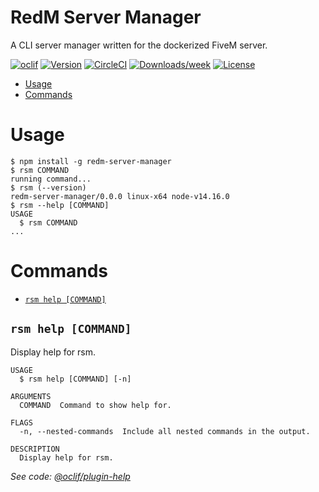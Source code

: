 RedM Server Manager
=================

A CLI server manager written for the dockerized FiveM server.

[![oclif](https://img.shields.io/badge/cli-oclif-brightgreen.svg)](https://oclif.io)
[![Version](https://img.shields.io/npm/v/oclif-hello-world.svg)](https://npmjs.org/package/oclif-hello-world)
[![CircleCI](https://circleci.com/gh/oclif/hello-world/tree/main.svg?style=shield)](https://circleci.com/gh/oclif/hello-world/tree/main)
[![Downloads/week](https://img.shields.io/npm/dw/oclif-hello-world.svg)](https://npmjs.org/package/oclif-hello-world)
[![License](https://img.shields.io/npm/l/oclif-hello-world.svg)](https://github.com/oclif/hello-world/blob/main/package.json)

<!-- toc -->
* [Usage](#usage)
* [Commands](#commands)
<!-- tocstop -->
# Usage
<!-- usage -->
```sh-session
$ npm install -g redm-server-manager
$ rsm COMMAND
running command...
$ rsm (--version)
redm-server-manager/0.0.0 linux-x64 node-v14.16.0
$ rsm --help [COMMAND]
USAGE
  $ rsm COMMAND
...
```
<!-- usagestop -->
# Commands
<!-- commands -->
* [`rsm help [COMMAND]`](#rsm-help-command)

## `rsm help [COMMAND]`

Display help for rsm.

```
USAGE
  $ rsm help [COMMAND] [-n]

ARGUMENTS
  COMMAND  Command to show help for.

FLAGS
  -n, --nested-commands  Include all nested commands in the output.

DESCRIPTION
  Display help for rsm.
```

_See code: [@oclif/plugin-help](https://github.com/oclif/plugin-help/blob/v5.1.3/src/commands/help.ts)_
<!-- commandsstop -->
